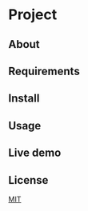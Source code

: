 # Project

## About

## Requirements

## Install

## Usage

## Live demo

## License

[MIT](LICENSE)
